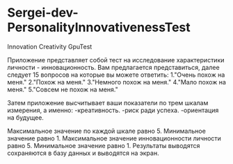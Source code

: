# Sergei-dev-PersonalityInnovativenessTest

Innovation Creativity GpuTest 

Приложение представляет собой тест на исследование характеристики личности - инновационность.
Вам предлагается представиться, далее следует 15 вопросов на которые вы можете ответить:
1."Очень похож на меня."
2."Похож на меня."
3."Немного похож на меня."
4."Мало похож на меня."
5."Совсем не похож на меня."

Затем приложение высчитывает ваши показатели по трем шкалам измерения, а именно:
-креативность.
-риск ради успеха.
-ориентация на будущее.

Максимальное значение по каждой шкале равно 5. Минимальное значение равно 1.
Максимальное значение инновационности личности равно 5. Минимальное значение равно 1.
Результаты выводятся сохраняются в базу данных и выводятся на экран.
